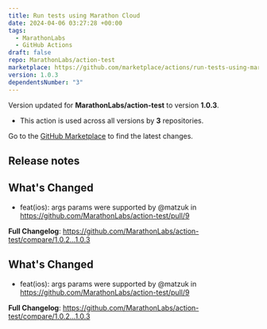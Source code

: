 ```yaml
---
title: Run tests using Marathon Cloud
date: 2024-04-06 03:27:28 +00:00
tags:
  - MarathonLabs
  - GitHub Actions
draft: false
repo: MarathonLabs/action-test
marketplace: https://github.com/marketplace/actions/run-tests-using-marathon-cloud
version: 1.0.3
dependentsNumber: "3"
---
```



Version updated for **MarathonLabs/action-test** to version **1.0.3**.
- This action is used across all versions by **3** repositories.

Go to the [GitHub Marketplace](https://github.com/marketplace/actions/run-tests-using-marathon-cloud) to find the latest changes.

## Release notes

## What's Changed
* feat(ios): args params were supported by @matzuk in https://github.com/MarathonLabs/action-test/pull/9


**Full Changelog**: https://github.com/MarathonLabs/action-test/compare/1.0.2...1.0.3

## What's Changed
* feat(ios): args params were supported by @matzuk in https://github.com/MarathonLabs/action-test/pull/9


**Full Changelog**: https://github.com/MarathonLabs/action-test/compare/1.0.2...1.0.3
